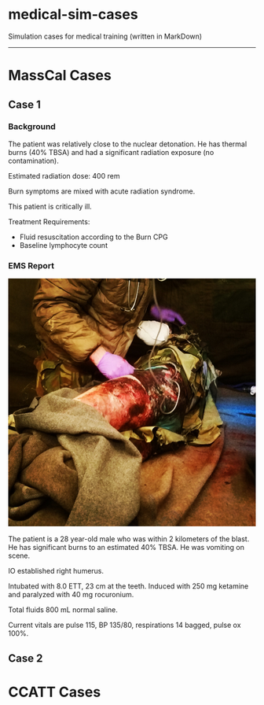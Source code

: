 # medical-sim-cases
Simulation cases for medical training (written in MarkDown)

----

# MassCal Cases

## Case 1
### Background
The patient was relatively close to the nuclear detonation. He has thermal burns (40% TBSA) and had a significant radiation exposure (no contamination).

Estimated radiation dose: 400 rem

Burn symptoms are mixed with acute radiation syndrome.

This patient is critically ill.

Treatment Requirements:
  * Fluid resuscitation according to the Burn CPG
  * Baseline lymphocyte count

### EMS Report
![Burn Patient](burn_patient_1.jpeg)

The patient is a 28 year-old male who was within 2 kilometers of the blast. He has significant burns to an estimated 40% TBSA. He was vomiting on scene.

IO established right humerus.

Intubated with 8.0 ETT, 23 cm at the teeth. Induced with 250 mg ketamine and paralyzed with 40 mg rocuronium.

Total fluids 800 mL normal saline.

Current vitals are pulse 115, BP 135/80, respirations 14 bagged, pulse ox 100%.

## Case 2


# CCATT Cases
